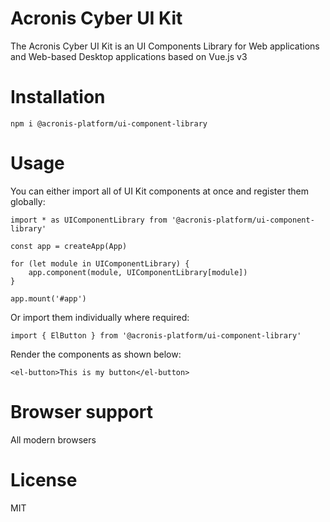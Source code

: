 # Acronis Cyber UI Kit

The Acronis Cyber UI Kit is an UI Components Library for Web applications and Web-based Desktop applications based on Vue.js v3

# Installation

```
npm i @acronis-platform/ui-component-library
```

# Usage

You can either import all of UI Kit components at once and register them globally:

```
import * as UIComponentLibrary from '@acronis-platform/ui-component-library'

const app = createApp(App)

for (let module in UIComponentLibrary) {
    app.component(module, UIComponentLibrary[module])
}

app.mount('#app')
```

Or import them individually where required:

```
import { ElButton } from '@acronis-platform/ui-component-library'
```

Render the components as shown below:
```
<el-button>This is my button</el-button>
```

# Browser support
All modern browsers

# License
MIT
